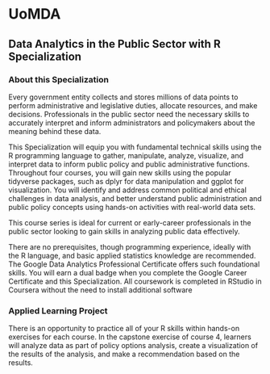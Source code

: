 # UoMDA
## Data Analytics in the Public Sector with R Specialization
### About this Specialization


Every government entity collects and stores millions of data points to perform administrative and legislative duties, allocate resources, and make decisions. Professionals in the public sector need the necessary skills to accurately interpret and inform administrators and policymakers about the meaning behind these data.

This Specialization will equip you with fundamental technical skills using the R programming language to gather, manipulate, analyze, visualize, and interpret data to inform public policy and public administrative functions. Throughout four courses, you will gain new skills using the popular tidyverse packages, such as dplyr for data manipulation and ggplot for visualization. You will identify and address common political and ethical challenges in data analysis, and better understand public administration and public policy concepts using hands-on activities with real-world data sets.

This course series is ideal for current or early-career professionals in the public sector looking to gain skills in analyzing public data effectively.

There are no prerequisites, though programming experience, ideally with the R language, and basic applied statistics knowledge are recommended. The Google Data Analytics Professional Certificate offers such foundational skills. You will earn a dual badge when you complete the Google Career Certificate and this Specialization. All coursework is completed in RStudio in Coursera without the need to install additional software
### Applied Learning Project

There is an opportunity to practice all of your R skills within hands-on exercises for each course. In the capstone exercise of course 4, learners will analyze data as part of policy options analysis, create a visualization of the results of the analysis, and make a recommendation based on the results.

